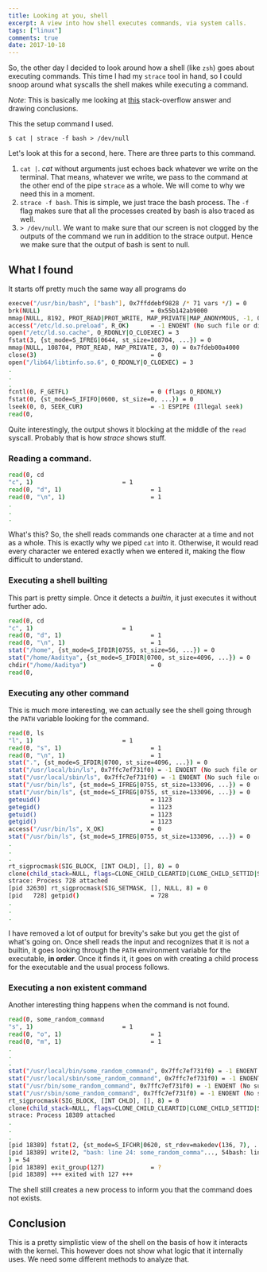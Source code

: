 ```yaml
---
title: Looking at you, shell
excerpt: A view into how shell executes commands, via system calls.
tags: ["linux"]
comments: true
date: 2017-10-18
---
```


So, the other day I decided to look around how a shell (like `zsh`) goes about executing commands. This time I had my
`strace` tool in hand, so I could snoop around what syscalls the shell makes while executing a command.

*Note*: This is basically me looking at [this] stack-overflow answer and drawing conclusions.

This the setup command I used.
```shell-session
$ cat | strace -f bash > /dev/null
```
Let's look at this for a second, here. There are three parts to this command.
1. `cat |`. *cat* without arguments just echoes back whatever we write on the terminal. That means, whatever we write, we pass to
the command at the other end of the pipe `strace` as a whole. We will come to why we need this in a moment.
2. `strace -f bash`. This is simple, we just trace the bash process. The `-f` flag makes sure that all the processes created by
bash is also traced as well.
3. `> /dev/null`. We want to make sure that our screen is not clogged by the outputs of the command we run in addition to the
strace output. Hence we make sure that the output of bash is sent to null.

## What I found
It starts off pretty much the same way all programs do
```bash
execve("/usr/bin/bash", ["bash"], 0x7ffddebf9828 /* 71 vars */) = 0
brk(NULL)                               = 0x55b142ab9000
mmap(NULL, 8192, PROT_READ|PROT_WRITE, MAP_PRIVATE|MAP_ANONYMOUS, -1, 0) = 0x7fdeb00bf000
access("/etc/ld.so.preload", R_OK)      = -1 ENOENT (No such file or directory)
open("/etc/ld.so.cache", O_RDONLY|O_CLOEXEC) = 3
fstat(3, {st_mode=S_IFREG|0644, st_size=108704, ...}) = 0
mmap(NULL, 108704, PROT_READ, MAP_PRIVATE, 3, 0) = 0x7fdeb00a4000
close(3)                                = 0
open("/lib64/libtinfo.so.6", O_RDONLY|O_CLOEXEC) = 3
.
.
.
fcntl(0, F_GETFL)                       = 0 (flags O_RDONLY)
fstat(0, {st_mode=S_IFIFO|0600, st_size=0, ...}) = 0
lseek(0, 0, SEEK_CUR)                   = -1 ESPIPE (Illegal seek)
read(0,
```

Quite interestingly, the output shows it blocking  at the middle of the `read` syscall. Probably that is how *strace*
shows stuff.

###  Reading a command.

```bash
read(0, cd
"c", 1)                         = 1
read(0, "d", 1)                         = 1
read(0, "\n", 1)                        = 1
.
.
.
```
What's this? So, the shell reads commands one character at a time and not as a whole. This is exactly why we piped `cat` into
it. Otherwise, it would read every character we entered exactly when we entered it, making the flow difficult to understand.

### Executing a shell builting
This part is pretty simple. Once it detects a *builtin*, it just executes it without further ado.
```bash
read(0, cd
"c", 1)                         = 1
read(0, "d", 1)                         = 1
read(0, "\n", 1)                        = 1
stat("/home", {st_mode=S_IFDIR|0755, st_size=56, ...}) = 0
stat("/home/Aaditya", {st_mode=S_IFDIR|0700, st_size=4096, ...}) = 0
chdir("/home/Aaditya")                  = 0
read(0,
```

### Executing any other command
This is much more interesting, we can actually see the shell going through the `PATH` variable looking for the command.
```bash
read(0, ls
"l", 1)                         = 1
read(0, "s", 1)                         = 1
read(0, "\n", 1)                        = 1
stat(".", {st_mode=S_IFDIR|0700, st_size=4096, ...}) = 0
stat("/usr/local/bin/ls", 0x7ffc7ef731f0) = -1 ENOENT (No such file or directory)
stat("/usr/local/sbin/ls", 0x7ffc7ef731f0) = -1 ENOENT (No such file or directory)
stat("/usr/bin/ls", {st_mode=S_IFREG|0755, st_size=133096, ...}) = 0
stat("/usr/bin/ls", {st_mode=S_IFREG|0755, st_size=133096, ...}) = 0
geteuid()                               = 1123
getegid()                               = 1123
getuid()                                = 1123
getgid()                                = 1123
access("/usr/bin/ls", X_OK)             = 0
stat("/usr/bin/ls", {st_mode=S_IFREG|0755, st_size=133096, ...}) = 0
.
.
.
rt_sigprocmask(SIG_BLOCK, [INT CHLD], [], 8) = 0
clone(child_stack=NULL, flags=CLONE_CHILD_CLEARTID|CLONE_CHILD_SETTID|SIGCHLD, child_tidptr=0x7f52a8a35e10) = 728
strace: Process 728 attached
[pid 32630] rt_sigprocmask(SIG_SETMASK, [], NULL, 8) = 0
[pid   728] getpid()                    = 728
.
.
.
```
I have removed a lot of output for brevity's sake but you get the gist of what's going on.
Once shell reads the input and recognizes that it is not a builtin, it goes looking through the `PATH` environment variable
for the executable, **in order**. Once it finds it, it goes on with creating a child process for the executable and the usual process
follows.

### Executing a non existent command
Another interesting thing happens when the command is not found.
```bash
read(0, some_random_command
"s", 1)                         = 1
read(0, "o", 1)                         = 1
read(0, "m", 1)                         = 1
.
.
.
stat("/usr/local/bin/some_random_command", 0x7ffc7ef731f0) = -1 ENOENT (No such file or directory)
stat("/usr/local/sbin/some_random_command", 0x7ffc7ef731f0) = -1 ENOENT (No such file or directory)
stat("/usr/bin/some_random_command", 0x7ffc7ef731f0) = -1 ENOENT (No such file or directory)
stat("/usr/sbin/some_random_command", 0x7ffc7ef731f0) = -1 ENOENT (No such file or directory)
rt_sigprocmask(SIG_BLOCK, [INT CHLD], [], 8) = 0
clone(child_stack=NULL, flags=CLONE_CHILD_CLEARTID|CLONE_CHILD_SETTID|SIGCHLD, child_tidptr=0x7f52a8a35e10) = 18389
strace: Process 18389 attached
.
.
.
[pid 18389] fstat(2, {st_mode=S_IFCHR|0620, st_rdev=makedev(136, 7), ...}) = 0
[pid 18389] write(2, "bash: line 24: some_random_comma"..., 54bash: line 24: some_random_command: command not found
) = 54
[pid 18389] exit_group(127)             = ?
[pid 18389] +++ exited with 127 +++
```
The shell still creates a new process to inform you that the command does not exists.

## Conclusion
This is a pretty simplistic view of the shell on the basis of how it interacts with the kernel. This however does not show
what logic that it internally uses. We need some different methods to analyze that.

[this]: https://unix.stackexchange.com/questions/90711/is-it-possible-to-strace-the-builtin-commands-to-bash
